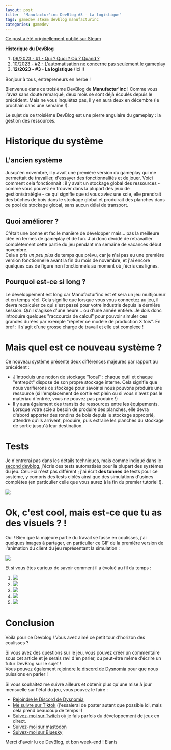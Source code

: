 ```yaml
---
layout: post
title:  "Manufactur'inc DevBlog #3 - La logistique"
tags: gamedev steam devblog manufacturinc
categories: gamedev
---
```


[Ce post a été originellement publié sur Steam](https://store.steampowered.com/news/app/2146380/view/3883856311467351828)

**Historique du DevBlog**
1. [09/2023 - #1 - Qui ? Quoi ? Où ? Quand ?](https://store.steampowered.com/news/app/2146380/view/7184986051960660929)
2. [10/2023 - #2 - L'automatisation ne concerne pas seulement le gameplay](https://store.steampowered.com/news/app/2146380/view/3737483611565199154)
3. **12/2023 - #3 - La logistique** (Ici !)

Bonjour à tous, entrepreneurs en herbe !  
  
Bienvenue dans ce troisième DevBlog de **Manufactur'inc** ! Comme vous l'avez sans doute remarqué, deux mois se sont déjà écoulés depuis le précédent. Mais ne vous inquiétez pas, il y en aura deux en décembre (le prochain dans une semaine !).  
  
Le sujet de ce troisième DevBlog est une pierre angulaire du gameplay : la gestion des ressources.

# Historique du système

## L'ancien système

Jusqu'en novembre, il y avait une première version du gameplay qui me permettait de travailler, d'essayer des fonctionnalités et de jouer. Voici comment cela fonctionnait : il y avait un stockage global des ressources - comme vous pouvez en trouver dans la plupart des jeux de gestion/stratégie - ce qui signifie que si vous aviez une scie, elle prendrait des bûches de bois dans le stockage global et produirait des planches dans ce pool de stockage global, sans aucun délai de transport.

## Quoi améliorer ?

C'était une bonne et facile manière de développer mais... pas la meilleure idée en termes de gameplay et de fun. J'ai donc décidé de retravailler complètement cette partie du jeu pendant ma semaine de vacances début novembre.  
Cela a pris *un peu plus* de temps que prévu, car je n'ai pas eu une première version fonctionnelle avant la fin du mois de novembre, et j'ai encore quelques cas de figure non fonctionnels au moment où j'écris ces lignes.

## Pourquoi est-ce si long ?

Le développement est long car Manufactur'inc est et sera un jeu multijoueur et en temps réel. Cela signifie que lorsque vous vous connectez au jeu, il devra recalculer ce qui s'est passé pour votre industrie depuis la dernière session. Qu'il s'agisse d'une heure... ou d'une année entière. Je dois donc introduire quelques "raccourcis de calcul" pour pouvoir simuler ces grandes durées par exemple "répéter ce modèle de production X fois". En bref : il s'agit d'une grosse charge de travail et elle est complexe !

# Mais quel est ce nouveau système ?

Ce nouveau système présente deux différences majeures par rapport au précédent :  

*  J'introduis une notion de stockage "local" : chaque outil et chaque "entrepôt" dispose de son propre stockage interne. Cela signifie que nous vérifierons ce stockage pour savoir si nous pouvons produire une ressource (si l'emplacement de sortie est plein ou si vous n'avez pas le matériau d'entrée, vous ne pouvez pas produire !)
*  Il y aura également des transits de ressources entre les équipements. Lorsque votre scie a besoin de produire des planches, elle devra d'abord apporter des rondins de bois depuis le stockage approprié, attendre qu'ils arrivent, produire, puis extraire les planches du stockage de sortie jusqu'à leur destination.


# Tests

Je n'entrerai pas dans les détails techniques, mais comme indiqué dans le [second devblog](https://store.steampowered.com/news/app/2146380/view/3737483611565199154), j'écris des tests automatisés pour la plupart des systèmes du jeu. Celui-ci n'est pas différent ; j'ai écrit **des tonnes** de tests pour ce système, y compris des tests ciblés ainsi que des simulations d'usines complètes (en particulier celle que vous aurez à la fin du premier tutoriel !).

![](/assets/img/2023-12-23-manufacturinc-devblog-3-tests.png)

# Ok, c'est cool, mais est-ce que tu as des visuels ? !

Oui ! Bien que la majeure partie du travail se fasse en coulisses, j'ai quelques images à partager, en particulier ce GIF de la première version de l'animation du client du jeu représentant la simulation :

![](/assets/img/2023-12-23-manufacturinc-devblog-3-final-transfer.gif)

Et si vous êtes curieux de savoir comment il a évolué au fil du temps :

1. ![](/assets/img/2023-12-23-manufacturinc-devblog-3-step-1.gif)
2. ![](/assets/img/2023-12-23-manufacturinc-devblog-3-step-2.gif)
3. ![](/assets/img/2023-12-23-manufacturinc-devblog-3-step-3.gif)
4. ![](/assets/img/2023-12-23-manufacturinc-devblog-3-step-4.gif)
5. ![](/assets/img/2023-12-23-manufacturinc-devblog-3-step-5.gif)

# Conclusion

Voilà pour ce Devblog ! Vous avez aimé ce petit tour d'horizon des coulisses ?  
  
Si vous avez des questions sur le jeu, vous pouvez créer un commentaire sous cet article et je serais ravi d'en parler, ou peut-être même d'écrire un futur DevBlog sur le sujet !  
Vous pouvez également [rejoindre le discord de Dysnomia](https://discord.com/invite/c8aARey) pour que nous puissions en parler !  
  
Si vous souhaitez me suivre ailleurs et obtenir plus qu'une mise à jour mensuelle sur l'état du jeu, vous pouvez le faire :  
- [Rejoindre le Discord de Dysnomia](https://discord.com/invite/c8aARey)
- [Me suivre sur Tiktok](https://www.tiktok.com/@elanis42) (j'essaierai de poster autant que possible ici, mais cela prend beaucoup de temps !)
- [Suivez-moi sur Twitch](https://www.twitch.tv/elanis42) où je fais parfois du développement de jeux en direct.
- [Suivez-moi sur mastodon](https://mastodon.gamedev.place/@Elanis)
- [Suivez-moi sur Bluesky](https://bsky.app/profile/elanis.eu)

Merci d'avoir lu ce DevBlog, et bon week-end !
Elanis